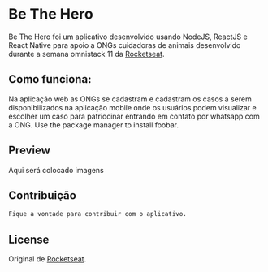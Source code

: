 # Be The Hero
Be The Hero foi um aplicativo desenvolvido usando NodeJS, ReactJS e React Native para apoio a ONGs cuidadoras de animais desenvolvido durante a semana omnistack 11 da [Rocketseat](https://Rocketseat.com.br).

## Como funciona:

Na aplicação web as ONGs se cadastram e cadastram os casos a serem disponibilizados na aplicação mobile onde os usuários podem visualizar e escolher um caso para patriocinar entrando em contato por whatsapp com a ONG.
Use the package manager to install foobar.

## Preview

Aqui será colocado imagens

## Contribuição
```bash
Fique a vontade para contribuir com o aplicativo.
```

## License
Original de [Rocketseat](https://Rocketseat.com.br). 
